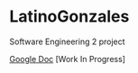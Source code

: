 # LatinoGonzales
Software Engineering 2 project

[Google Doc](https://docs.google.com/document/d/1PR_wY0udayynYpbCoQsE7t9rQJ1kQlAx4MABfp8E98Q/edit?usp=sharing) [Work In Progress]

